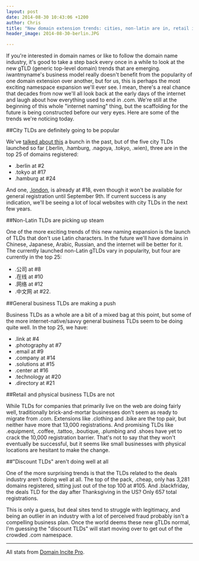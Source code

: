 ```yaml
---
layout: post
date: 2014-08-30 10:43:06 +1200
author: Chris
title: "New domain extension trends: cities, non-latin are in, retail is not"
header_image: 2014-08-30-berlin.JPG

---
```


<!-- excerpt -->

If you're interested in domain names or like to follow the domain name industry, it's good to take a step back every once in a while to look at the new gTLD (generic top-level domain) trends that are emerging. iwantmyname's business model really doesn't benefit from the popularity of one domain extension over another, but for us, this is perhaps the most exciting namespace expansion we'll ever see. I mean, there's a real chance that decades from now we'll all look back at the early days of the internet and laugh about how everything used to end in .com. We're still at the beginning of this whole "internet naming" thing, but the scaffolding for the future is being constructed before our very eyes. Here are some of the trends we're noticing today.

<!-- /excerpt -->

##City TLDs are definitely going to be popular

We've [talked about this](http://blog.iwantmyname.com/2014/08/hyperlocalize-with-a-city-tld.html) a bunch in the past, but of the five city TLDs launched so far (.berlin, .hamburg, .nagoya, .tokyo, .wien), three are in the top 25 of domains registered:

 + .berlin at #2
 + .tokyo at #17
 + .hamburg at #24

And one, [.london](https://iwantmyname.com/domains/dot-london), is already at #18, even though it won't be available for general registration until September 9th. If current success is any indication, we'll be seeing a lot of local websites with city TLDs in the next few years.

##Non-Latin TLDs are picking up steam

One of the more exciting trends of this new naming expansion is the launch of TLDs that don't use Latin characters. In the future we'll have domains in Chinese, Japanese, Arabic, Russian, and the internet will be better for it. The currently launched non-Latin gTLDs vary in popularity, but four are currently in the top 25:

+ .公司 at #8
+ .在线 at #10
+ .网络 at #12
+ .中文网 at #22. 

##General business TLDs are making a push

Business TLDs as a whole are a bit of a mixed bag at this point, but some of the more internet-native/savvy general business TLDs seem to be doing quite well. In the top 25, we have: 

+ .link at #4
+ .photography at #7
+ .email at #9
+ .company at #14
+ .solutions at #15
+ .center at #16
+ .technology at #20
+ .directory at #21

##Retail and physical business TLDs are not

While TLDs for companies that primarily live on the web are doing fairly well, traditionally brick-and-mortar businesses don't seem as ready to migrate from .com. Extensions like .clothing and .bike are the top pair, but neither have more that 13,000 registrations. And promising TLDs like .equipment, .coffee, .tattoo, .boutique, .plumbing and .shoes have yet to crack the 10,000 registration barrier. That's not to say that they won't eventually be successful, but it seems like small businesses with physical locations are hesitant to make the change.

##"Discount TLDs" aren't doing well at all

One of the more surprising trends is that the TLDs related to the deals industry aren't doing well at all. The top of the pack, .cheap, only has 3,281 domains registered, sitting just out of the top 100 at #105. And .blackfriday, the deals TLD for the day after Thanksgiving in the US? Only 657 total registrations.

This is only a guess, but deal sites tend to struggle with legitimacy, and being an outlier in an industry with a lot of perceived fraud probably isn't a compelling business plan. Once the world deems these new gTLDs normal, I'm guessing the "discount TLDs" will start moving over to get out of the crowded .com namespace.

***

All stats from [Domain Incite Pro](http://domainincite.com/pro/new-gtld-zone-file-report/).




